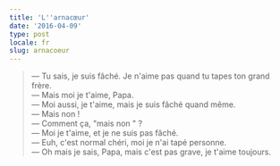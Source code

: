```yaml
---
title: 'L''arnacœur'
date: '2016-04-09'
type: post
locale: fr
slug: arnacoeur
---
```


> — Tu sais, je suis fâché. Je n'aime pas quand tu tapes ton grand frère.  
> — Mais moi je t'aime, Papa.  
> — Moi aussi, je t'aime, mais je suis fâché quand même.  
> — Mais non !  
> — Comment ça, "mais non " ?  
> — Moi je t'aime, et je ne suis pas fâché.  
> — Euh, c'est normal chéri, moi je n'ai tapé personne.  
> — Oh mais je sais, Papa, mais c'est pas grave, je t'aime toujours.
